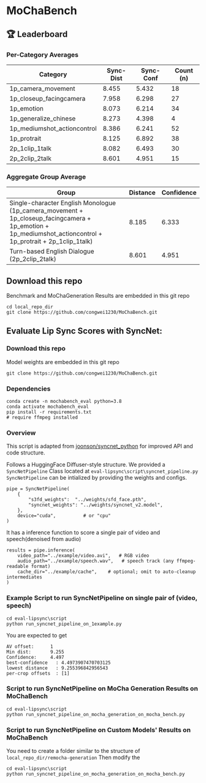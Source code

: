 # MoChaBench


## 🏆 Leaderboard

### Per-Category Averages

| Category                      | Sync-Dist | Sync-Conf | Count (n) |
|------------------------------|----------|------------|-----------|
| 1p_camera_movement           | 8.455    | 5.432      | 18        |
| 1p_closeup_facingcamera      | 7.958    | 6.298      | 27        |
| 1p_emotion                   | 8.073    | 6.214      | 34        |
| 1p_generalize_chinese        | 8.273    | 4.398      | 4         |
| 1p_mediumshot_actioncontrol  | 8.386    | 6.241      | 52        |
| 1p_protrait                  | 8.125    | 6.892      | 38        |
| 2p_1clip_1talk               | 8.082    | 6.493      | 30        |
| 2p_2clip_2talk               | 8.601    | 4.951      | 15        |

### Aggregate Group Average
| Group                            | Distance | Confidence |
|----------------------------------|----------|------------|
| Single-character English Monologue (1p_camera_movement + 1p_closeup_facingcamera + 1p_emotion + 1p_mediumshot_actioncontrol + 1p_protrait + 2p_1clip_1talk)  | 8.185    | 6.333      |
| Turn-based English Dialogue (2p_2clip_2talk)  | 8.601    | 4.951      |



## Download this repo
Benchmark and MoChaGeneration Results are embedded in this git repo
```
cd local_repo_dir
git clone https://github.com/congwei1230/MoChaBench.git
```

## Evaluate Lip Sync Scores with SyncNet:

### Download this repo
Model weights are embedded in this git repo
```
git clone https://github.com/congwei1230/MoChaBench.git
```

### Dependencies
```
conda create -n mochabench_eval python=3.8
conda activate mochabench_eval
pip install -r requirements.txt
# require ffmpeg installed
```

### Overview
This script is adapted from [joonson/syncnet_python](https://github.com/joonson/syncnet_python) for improved API and code structure.

Follows a HuggingFace Diffuser-style structure.
We provided a
`SyncNetPipeline` Class located at `eval-lipsync\script\syncnet_pipeline.py`
`SyncNetPipeline` can be intialized by providing the weights and configs.

```
pipe = SyncNetPipeline(
    {
        "s3fd_weights":  "../weights/sfd_face.pth",
        "syncnet_weights": "../weights/syncnet_v2.model",
    },
    device="cuda",          # or "cpu"
)
```
It has a inference function to score a single pair of video and speech(denoised from audio)
```
results = pipe.inference(
    video_path="../example/video.avi",   # RGB video
    audio_path="../example/speech.wav",   # speech track (any ffmpeg-readable format)
    cache_dir="../example/cache",    # optional; omit to auto-cleanup intermediates
)
```

### Example Script to run SyncNetPipeline on single pair of (video, speech)

```
cd eval-lipsync\script
python run_syncnet_pipeline_on_1example.py
```
You are expected to get
```
AV offset:      1
Min dist:       9.255
Confidence:     4.497
best-confidence   : 4.4973907470703125
lowest distance   : 9.255396842956543
per-crop offsets  : [1]
```

### Script to run SyncNetPipeline on MoCha Generation Results on MoChaBench

```
cd eval-lipsync\script
python run_syncnet_pipeline_on_mocha_generation_on_mocha_bench.py
```

### Script to run SyncNetPipeline on Custom Models' Results on MoChaBench
You need to create a folder similar to the structure of ``local_repo_dir/remocha-generation``
Then modify the 
```
cd eval-lipsync\script
python run_syncnet_pipeline_on_mocha_generation_on_mocha_bench.py
```

